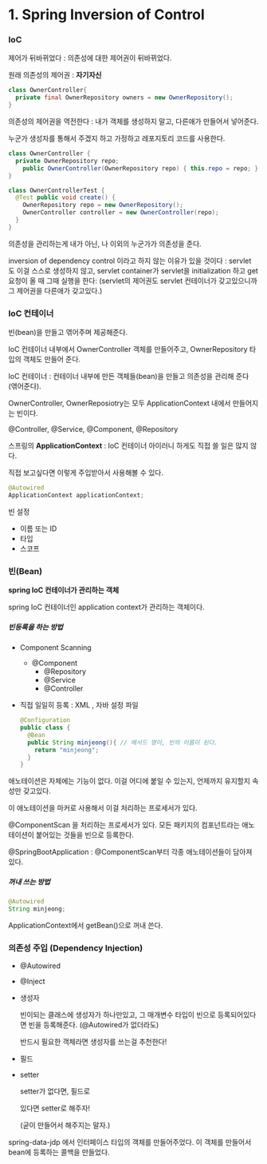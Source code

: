 # 1. Spring Inversion of Control

### IoC

제어가 뒤바뀌었다 : 의존성에 대한 제어권이 뒤바뀌었다.

원래 의존성의 제어권 : **자기자신**

```java
class OwnerController{
  private final OwnerRepository owners = new OwnerRepository();
}
```

의존성의 제어권을 역전한다 : 내가 객체를 생성하지 말고, 다른애가 만들어서 넣어준다.

누군가 생성자를 통해서 주겠지 하고 가정하고 레포지토리 코드를 사용한다.

```java
class OwnerController { 
  private OwnerRepository repo;
	public OwnerController(OwnerRepository repo) { this.repo = repo; }
}
```

```java
class OwnerControllerTest { 
  @Test public void create() { 
    OwnerRepository repo = new OwnerRepository(); 
    OwnerController controller = new OwnerController(repo); 
  } 
}
```

의존성을 관리하는게 내가 아닌, 나 이외의 누군가가 의존성을 준다.

inversion of dependency control 이라고 하지 않는 이유가 있을 것이다 : servlet 도 이걸 스스로 생성하지 않고, servlet container가 servlet을 initialization 하고 get 요청이 올 때 그때 실행을 한다: (servlet의 제어권도 servlet 컨테이너가 갖고있으니까 그 제어권을 다른애가 갖고있다.)



### IoC 컨테이너

빈(bean)을 만들고 엮어주며 제공해준다.

IoC 컨테이너 내부에서 OwnerController 객체를 만들어주고, OwnerRepository 타입의 객체도 만들어 준다.

IoC 컨테이너 : 컨테이너 내부에 만든 객체들(bean)을 만들고 의존성을 관리해 준다 (엮어준다).

OwnerController, OwnerReposiotry는 모두 ApplicationContext 내에서 만들어지는 빈이다.

@Controller, @Service, @Component, @Repository



스프링의 **ApplicationContext** : IoC 컨테이너 
아이러니 하게도 직접 쓸 일은 많지 않다.

직접 보고싶다면 이렇게 주입받아서 사용해볼 수 있다.

```java
@Autowired
ApplicationContext applicationContext;
```

빈 설정

- 이름 또는 ID
- 타입
- 스코프 



### 빈(Bean)

**spring IoC 컨테이너가 관리하는 객체**

spring IoC 컨테이너인 application context가 관리하는 객체이다.

##### 빈등록을 하는 방법

- Component Scanning

  - @Component
    - @Repository
    - @Service
    - @Controller

- 직접 일일히 등록 : XML , 자바 설정 파일

  ```java
  @Configuration
  public class {
    @Bean
    public String minjeong(){ // 메서드 명이, 빈의 이름이 된다.
      return "minjeong";
    }
  }
  ```

애노테이션은 자체에는 기능이 없다. 이걸 어디에 붙일 수 있는지, 언제까지 유지할지 속성만 갖고있다.

이 애노테이션을 마커로 사용해서 이걸 처리하는 프로세서가 있다.

@ComponentScan 을 처리하는 프로세서가 있다.
모든 패키지의 컴포넌트라는 애노테이션이 붙어있는 것들을 빈으로 등록한다.

@SpringBootApplication : @ComponentScan부터 각종 애노테이션들이 담아져 있다.



##### 꺼내 쓰는 방법

```java
@Autowired
String minjeong;
```

ApplicationContext에서 getBean()으로 꺼내 쓴다.



### 의존성 주입 (Dependency Injection)

- @Autowired 

- @Inject

- 생성자

  빈이되는 클래스에 생성자가 하나만있고, 그 매개변수 타입이 빈으로 등록되어있다면 빈을 등록해준다. (@Autowired가 없더라도)

  반드시 필요한 객체라면 생성자를 쓰는걸 추천한다!

- 필드

- setter

  setter가 없다면, 필드로 

  있다면 setter로 해주자! 

  (굳이 만들어서 해주지는 말자.)

spring-data-jdp 에서 인터페이스 타입의 객체를 만들어주었다. 이 객체를 만들어서 bean에 등록하는 콜백을 만들었다.